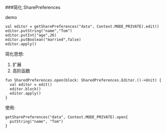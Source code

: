 ###简化 SharePreferences

demo
```
val editor = getSharePreferences("data", Context.MODE_PRIVATE).edit()
editor.putString("name","Tom")
editor.putInt("age",26)
editor.putBoolean("married",false)
editor.apply()

```


简化思想:
1. 扩展
2. 高阶函数

```
fun SharedPreferences.open(block: SharedPreferences.Editor.()->Unit) {
  val editor = edit()
  editor.block()
  editor.apply()
}
```

使用: 

```
getSharePreferences("data", Context.MODE_PRIVATE).open{
  putString("name", "Tom")
}

```





